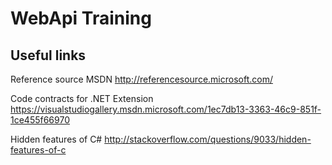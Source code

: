# WebApi Training


Useful links
--------------

Reference source MSDN http://referencesource.microsoft.com/

Code contracts for .NET Extension https://visualstudiogallery.msdn.microsoft.com/1ec7db13-3363-46c9-851f-1ce455f66970

Hidden features of C# http://stackoverflow.com/questions/9033/hidden-features-of-c